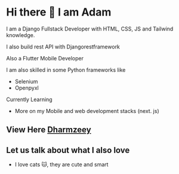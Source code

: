 # Hi there 👋 I am Adam
I am a Django Fullstack Developer with HTML, CSS, JS and Tailwind knowledge. 

I also build rest API with Djangorestframework 

Also a Flutter Mobile Developer

I am also skilled in some Python frameworks like
- Selenium
- Openpyxl

Currently Learning
- More on my Mobile and web development stacks (next. js) 


## View Here [Dharmzeey](https://dharmzeey.com)


## Let us talk about what I also love
- I love cats 🐱, they are cute and smart

<!--
**Dharmzeey/dharmzeey** is a ✨ _special_ ✨ repository because its `README.md` (this file) appears on your GitHub profile.


Here are some ideas to get you started:

- 🔭 I’m currently working on ...
- 🌱 I’m currently learning ...
- 👯 I’m looking to collaborate on ...
- 🤔 I’m looking for help with ...
- 💬 Ask me about ...
- 📫 How to reach me: ...
- 😄 Pronouns: ...
- ⚡ Fun fact: ...
-->
